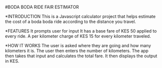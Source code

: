 #BODA BODA RIDE FAIR ESTIMATOR

*INTRODUCTION
This is a Javascript calculator project that helps estimate the cost of a boda boda ride according to the distance you travel.

*FEATURES
It prompts user for input
It has a base fare of KES 50 applied to every ride.
A per kilometer charge of KES 15 for every kilometer traveled.

*HOW IT WORKS
The user is asked  where they are going and how many kilometers it is. 
The user then enters the number of kilometers.
The app then takes that input and calculates the total fare.
It then displays the output in KES.